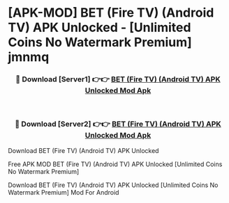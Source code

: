 # [APK-MOD] BET (Fire TV) (Android TV) APK Unlocked - [Unlimited Coins No Watermark Premium] jmnmq



<div align="center">
<h3>🔴 Download [Server1] 👉👉 <a href="https://momento.my/?title=BET_(Fire_TV)_(Android_TV)_APK_Unlocked">BET (Fire TV) (Android TV) APK Unlocked Mod Apk</a></h3><br>

<h3>🔴 Download [Server2] 👉👉 <a href="https://momento.my/?title=BET_(Fire_TV)_(Android_TV)_APK_Unlocked">BET (Fire TV) (Android TV) APK Unlocked Mod Apk</a></h3>
</div>



Download BET (Fire TV) (Android TV) APK Unlocked 

Free APK MOD BET (Fire TV) (Android TV) APK Unlocked [Unlimited Coins No Watermark Premium]

Download BET (Fire TV) (Android TV) APK Unlocked [Unlimited Coins No Watermark Premium] Mod For Android
